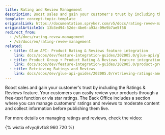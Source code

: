 ```yaml
---
title: Rating and Review Management
description: Boost sales and gain your customer's trust by including the Ratings and Reviews feature.
template: concept-topic-template
originalLink: https://documentation.spryker.com/v5/docs/rating-revew-management
originalArticleId: 13b3ed94-52de-4be6-a93a-09e9b7ae5f58
redirect_from:
  - /v5/docs/rating-revew-management
  - /v5/docs/en/rating-revew-management
related:
  - title: Glue API- Product Rating & Reviews feature integration
    link: docs/scos/dev/feature-integration-guides/202005.0/glue-api/glue-api-product-rating-and-reviews-feature-integration.html
  - title: Product Group + Product Rating & Reviews feature integration
    link: docs/scos/dev/feature-integration-guides/202005.0/product-group-product-rating-and-reviews-feature-integration.html
  - title: Retrieving Ratings and Reviews
    link: docs/scos/dev/glue-api-guides/202005.0/retrieving-ratings-and-reviews.html
---
```


Boost sales and gain your customer's trust by including the Ratings & Reviews feature. Your customers can easily review your products through a free-text function or via star ratings. The Back Office includes a section where you can manage customers' ratings and reviews to moderate content and collect information before publishing them live.

For more details on managing ratings and reviews, check the video:

{% wistia efvyq9vfb8 960 720 %}
